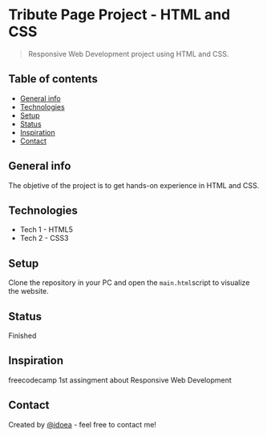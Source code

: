 # Tribute Page Project - HTML and CSS
> Responsive Web Development project using HTML and CSS.

## Table of contents
* [General info](#general-info)
* [Technologies](#technologies)
* [Setup](#setup)
* [Status](#status)
* [Inspiration](#inspiration)
* [Contact](#contact)

## General info
The objetive of the project is to get hands-on experience in HTML and CSS.

## Technologies
* Tech 1 - HTML5
* Tech 2 - CSS3

## Setup
Clone the repository in your PC and open the `main.html`script to visualize the website.

## Status
Finished

## Inspiration
freecodecamp 1st assingment about Responsive Web Development

## Contact
Created by [@idoea](https://www.linkedin.com/in/ikerdelomaosorio/) - feel free to contact me!
